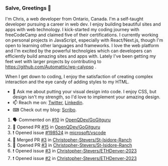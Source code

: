 ### Salve, Greetings 👋

I'm Chris, a web developer from Ontario, Canada. I'm a self-taught developer pursuing a career in web dev. I enjoy building beautiful sites and apps with web technology.
I kick-started my coding journey with freeCodeCamp and claimed five of their certifications.  I currently working on personal projects in JavaScript, especially with React/Next.js, though I'm open to learning other languages and frameworks. I love the web platform and I'm excited by the powerful technolgies which can developers can efficiently build amazing sites and apps with. Lately I've been getting my feet wet with larger projects by contributing to https://github.com/Automattic/wp-calypso .

When I get down to coding, I enjoy the satisfaction of creating complex interaction and the eye candy of adding styles to my HTML. 

- 💬 Ask me about putting your visual design into code. I enjoy CSS, but design isn't my strength, so I'd love to implement your amazing design.
- 📫 Reach me on: [Twitter](https://twitter.com/Christo28120856), [Linkedin](https://www.linkedin.com/in/christopher-stevers-07b9a5204/).
- ⌨ Check out my blog: [Scribo](https://christopherstevers.cf).
<!--
**Christopher-Stevers/Christopher-Stevers** is a ✨ _special_ ✨ repository because its `README.md` (this file) appears on your GitHub profile.

Here are some ideas to get you started:

- 🔭 I’m currently working on ...
- 🌱 I’m currently learning ...
- 👯 I’m looking to collaborate on ...
- 🤔 I’m looking for help with ...
- 😄 Pronouns: ...
- ⚡ Fun fact: ...
-->

<!--START_SECTION:activity-->
1. 🗣 Commented on [#10](https://github.com/OpenQDev/GoGitguru/issues/10#issuecomment-1833076246) in [OpenQDev/GoGitguru](https://github.com/OpenQDev/GoGitguru)
2. 💪 Opened PR [#15](https://github.com/OpenQDev/GoGitguru/pull/15) in [OpenQDev/GoGitguru](https://github.com/OpenQDev/GoGitguru)
3. ❗ Opened issue [#198524](https://github.com/microsoft/vscode/issues/198524) in [microsoft/vscode](https://github.com/microsoft/vscode)
4. 🎉 Merged PR [#3](https://github.com/Christopher-Stevers/St-Isidore-Ranch/pull/3) in [Christopher-Stevers/St-Isidore-Ranch](https://github.com/Christopher-Stevers/St-Isidore-Ranch)
5. 💪 Opened PR [#3](https://github.com/Christopher-Stevers/St-Isidore-Ranch/pull/3) in [Christopher-Stevers/St-Isidore-Ranch](https://github.com/Christopher-Stevers/St-Isidore-Ranch)
6. ❗ Opened issue [#3](https://github.com/Christopher-Stevers/ETHDenver-2023/issues/3) in [Christopher-Stevers/ETHDenver-2023](https://github.com/Christopher-Stevers/ETHDenver-2023)
7. ❗ Opened issue [#2](https://github.com/Christopher-Stevers/ETHDenver-2023/issues/2) in [Christopher-Stevers/ETHDenver-2023](https://github.com/Christopher-Stevers/ETHDenver-2023)
<!--END_SECTION:activity-->
